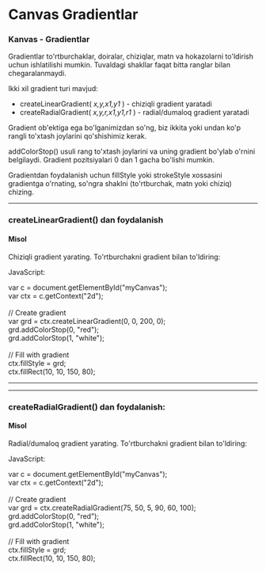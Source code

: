 # Canvas Gradientlar

### Kanvas - Gradientlar

Gradientlar to'rtburchaklar, doiralar, chiziqlar, matn va hokazolarni to'ldirish uchun ishlatilishi mumkin. Tuvaldagi shakllar faqat bitta ranglar bilan chegaralanmaydi.

Ikki xil gradient turi mavjud:

* createLinearGradient( _x,y,x1,y1_ ) - chiziqli gradient yaratadi
* createRadialGradient( _x,y,r,x1,y1,r1_ ) - radial/dumaloq gradient yaratadi

Gradient ob'ektiga ega bo'lganimizdan so'ng, biz ikkita yoki undan ko'p rangli to'xtash joylarini qo'shishimiz kerak.

addColorStop() usuli rang to'xtash joylarini va uning gradient bo'ylab o'rnini belgilaydi. Gradient pozitsiyalari 0 dan 1 gacha bo'lishi mumkin.

Gradientdan foydalanish uchun fillStyle yoki strokeStyle xossasini gradientga o'rnating, so'ngra shaklni (to'rtburchak, matn yoki chiziq) chizing.

***

### createLinearGradient() dan foydalanish

#### Misol

Chiziqli gradient yarating. To'rtburchakni gradient bilan to'ldiring:

JavaScript:

var c = document.getElementById("myCanvas");\
var ctx = c.getContext("2d");\
\
// Create gradient\
var grd = ctx.createLinearGradient(0, 0, 200, 0);\
grd.addColorStop(0, "red");\
grd.addColorStop(1, "white");\
\
// Fill with gradient\
ctx.fillStyle = grd;\
ctx.fillRect(10, 10, 150, 80);

***

***

### createRadialGradient() dan foydalanish:

#### Misol

Radial/dumaloq gradient yarating. To'rtburchakni gradient bilan to'ldiring:

JavaScript:

var c = document.getElementById("myCanvas");\
var ctx = c.getContext("2d");\
\
// Create gradient\
var grd = ctx.createRadialGradient(75, 50, 5, 90, 60, 100);\
grd.addColorStop(0, "red");\
grd.addColorStop(1, "white");\
\
// Fill with gradient\
ctx.fillStyle = grd;\
ctx.fillRect(10, 10, 150, 80);
